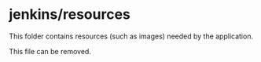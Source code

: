 # jenkins/resources

This folder contains resources (such as images) needed by the application. 

This file can be removed.
